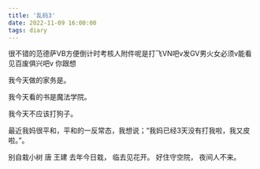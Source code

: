 ```yaml
---
title: '乱码3'
date: 2022-11-09 16:00:00
tags: diary
---
```

很不错的范德萨VB方便倒计时考核人附件呢是打飞VN吧v发GV男火女必须v能看见百废俱兴吧v  你跟想

我今天做的家务是。

我今天看的书是魔法学院。

我今天不应该打狗子。

最近我妈很平和，平和的一反常态，我想说；“我妈已经3天没有打我啦，我又皮啦。”。

别自栽小树 唐 王建
去年今日栽，
临去见花开。
好住守空院，
夜间人不来。
